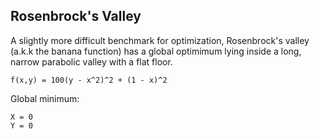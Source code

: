 ## Rosenbrock's Valley

A slightly more difficult benchmark for optimization, Rosenbrock's valley (a.k.k the banana function) has a global
optimimum lying inside a long, narrow parabolic valley with a flat floor.

    f(x,y) = 100(y - x^2)^2 + (1 - x)^2

Global minimum:

    X = 0
    Y = 0

